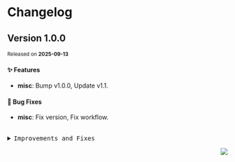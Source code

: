 # Changelog

## Version&nbsp;1.0.0
<sup>Released on **2025-09-13**</sup>


#### ✨ Features

- **misc**: Bump v1.0.0, Update v1.1.


#### 🐛 Bug Fixes

- **misc**: Fix version, Fix workflow.


<br/>



<details>
<summary><kbd>Improvements and Fixes</kbd></summary>



#### What's improved

* **misc**: Bump v1.0.0 ([fb6a9ee](https://github.com/canisminor1990/factorio-better-chinese-fonts/commit/fb6a9ee))
* **misc**: Update v1.1 ([b086230](https://github.com/canisminor1990/factorio-better-chinese-fonts/commit/b086230))



#### What's fixed

* **misc**: Fix version ([14c6ff8](https://github.com/canisminor1990/factorio-better-chinese-fonts/commit/14c6ff8))
* **misc**: Fix workflow ([6914724](https://github.com/canisminor1990/factorio-better-chinese-fonts/commit/6914724))

</details>


<div align="right">

[![](https://img.shields.io/badge/-BACK_TO_TOP-151515?style=flat-square)](#readme-top)

</div>
